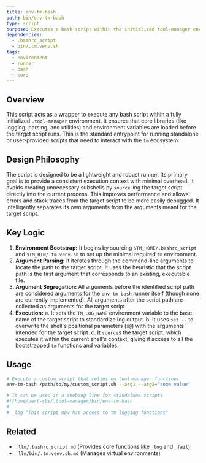 ```yaml
---
title: env-tm-bash
path: bin/env-tm-bash
type: script
purpose: Executes a bash script within the initialized tool-manager environment, ensuring all core libraries and functions are available.
dependencies:
  - .bashrc_script
  - bin/.tm.venv.sh
tags:
  - environment
  - runner
  - bash
  - core
---
```


## Overview
This script acts as a wrapper to execute any bash script within a fully initialized `.tool-manager` environment. It ensures that core libraries (like logging, parsing, and utilities) and environment variables are loaded before the target script runs. This is the standard entrypoint for running standalone or user-provided scripts that need to interact with the `tm` ecosystem.

## Design Philosophy
The script is designed to be a lightweight and robust runner. Its primary goal is to provide a consistent execution context with minimal overhead. It avoids creating unnecessary subshells by `source`-ing the target script directly into the current process. This improves performance and allows errors and stack traces from the target script to be more easily debugged. It intelligently separates its own arguments from the arguments meant for the target script.

## Key Logic
1.  **Environment Bootstrap:** It begins by sourcing `$TM_HOME/.bashrc_script` and `$TM_BIN/.tm.venv.sh` to set up the minimal required `tm` environment.
2.  **Argument Parsing:** It iterates through the command-line arguments to locate the path to the target script. It uses the heuristic that the script path is the first argument that corresponds to an existing, executable file.
3.  **Argument Segregation:** All arguments before the identified script path are considered arguments for the `env-tm-bash` runner itself (though none are currently implemented). All arguments after the script path are collected as arguments for the target script.
4.  **Execution:**
    a. It sets the `TM_LOG_NAME` environment variable to the base name of the target script to standardize log output.
    b. It uses `set --` to overwrite the shell's positional parameters (`$@`) with the arguments intended for the target script.
    c. It `source`s the target script, which executes it within the current shell's context, giving it access to all the bootstrapped `tm` functions and variables.

## Usage
```bash
# Execute a custom script that relies on tool-manager functions
env-tm-bash /path/to/my/custom_script.sh --arg1 --arg2="some value"

# It can be used in a shebang line for standalone scripts
#!/home/bert-sbs/.tool-manager/bin/env-tm-bash
#
# _log "This script now has access to tm logging functions"
```

## Related
- `.llm/.bashrc_script.md` (Provides core functions like `_log` and `_fail`)
- `.llm/bin/.tm.venv.sh.md` (Manages virtual environments)